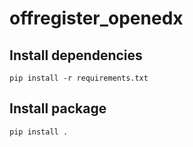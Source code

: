 offregister_openedx
===============

## Install dependencies

    pip install -r requirements.txt

## Install package

    pip install .
